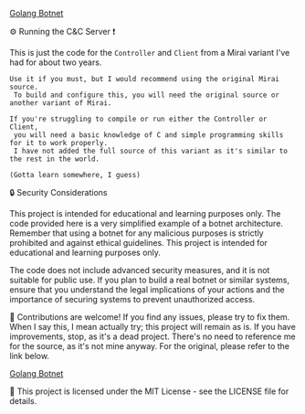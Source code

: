 [ Golang Botnet ](https://github.com/Birdo1221/Better-Go-Cnc/)

:gear: Running the C&C Server ❗

This is just the code for the `Controller` and `Client` from a Mirai variant I've had for about two years.

```
Use it if you must, but I would recommend using the original Mirai source.
 To build and configure this, you will need the original source or another variant of Mirai.

If you're struggling to compile or run either the Controller or Client,
 you will need a basic knowledge of C and simple programming skills for it to work properly.
 I have not added the full source of this variant as it's similar to the rest in the world.
```

`
(Gotta learn somewhere, I guess)
`

:lock: Security Considerations

This project is intended for educational and learning purposes only. The code provided here is a very simplified example of a botnet architecture. Remember that using a botnet for any malicious purposes is strictly prohibited and against ethical guidelines. This project is intended for educational and learning purposes only.

The code does not include advanced security measures, and it is not suitable for public use. If you plan to build a real botnet or similar systems, ensure that you understand the legal implications of your actions and the importance of securing systems to prevent unauthorized access.

:handshake: Contributions are welcome! If you find any issues, please try to fix them. When I say this, I mean actually try; this project will remain as is. If you have improvements, stop, as it's a dead project. There's no need to reference me for the source, as it's not mine anyway. For the original, please refer to the link below.

[ Golang Botnet ](https://github.com/jgamblin/Mirai-Source-Code/)

:page_with_curl: This project is licensed under the MIT License - see the LICENSE file for details.

